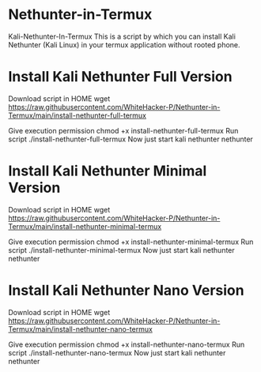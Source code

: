 # Nethunter-in-Termux
Kali-Nethunter-In-Termux
This is a script by which you can install Kali Nethunter (Kali Linux) in your termux application without rooted phone.

# Install Kali Nethunter Full Version
Download script in HOME wget https://raw.githubusercontent.com/WhiteHacker-P/Nethunter-in-Termux/main/install-nethunter-full-termux

Give execution permission chmod +x install-nethunter-full-termux
Run script ./install-nethunter-full-termux
Now just start kali nethunter nethunter

# Install Kali Nethunter Minimal Version
Download script in HOME wget https://raw.githubusercontent.com/WhiteHacker-P/Nethunter-in-Termux/main/install-nethunter-minimal-termux

Give execution permission chmod +x install-nethunter-minimal-termux
Run script ./install-nethunter-minimal-termux
Now just start kali nethunter nethunter

# Install Kali Nethunter Nano Version
Download script in HOME wget https://raw.githubusercontent.com/WhiteHacker-P/Nethunter-in-Termux/main/install-nethunter-nano-termux

Give execution permission chmod +x install-nethunter-nano-termux
Run script ./install-nethunter-nano-termux
Now just start kali nethunter nethunter

